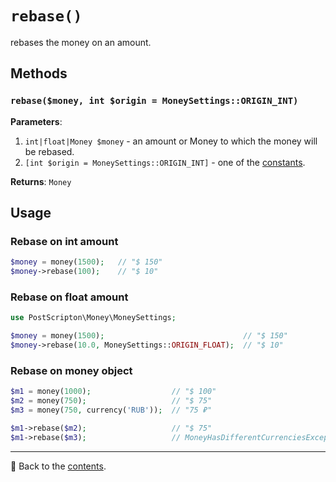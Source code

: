 # `rebase()`

rebases the money on an amount.

## Methods

### `rebase($money, int $origin = MoneySettings::ORIGIN_INT)`
**Parameters**:
1. `int|float|Money $money` - an amount or Money to which the money will be rebased.
2. `[int $origin = MoneySettings::ORIGIN_INT]` - one of the [constants](/docs/02_settings/origin.md#constants).

**Returns**: `Money`

## Usage

### Rebase on int amount

```php
$money = money(1500);   // "$ 150"
$money->rebase(100);    // "$ 10"
```

### Rebase on float amount

```php
use PostScripton\Money\MoneySettings;

$money = money(1500);                               // "$ 150"
$money->rebase(10.0, MoneySettings::ORIGIN_FLOAT);  // "$ 10"
```

### Rebase on money object

```php
$m1 = money(1000);                  // "$ 100"
$m2 = money(750);                   // "$ 75"
$m3 = money(750, currency('RUB'));  // "75 ₽"

$m1->rebase($m2);                   // "$ 75"
$m1->rebase($m3);                   // MoneyHasDifferentCurrenciesException
```

---

📌 Back to the [contents](/docs/04_money/README.md).
